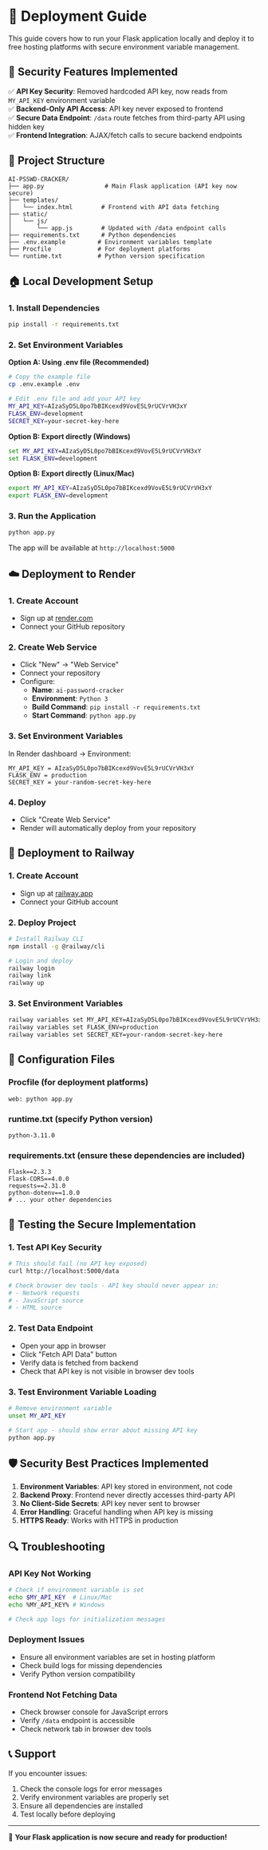 # 🚀 Deployment Guide

This guide covers how to run your Flask application locally and deploy it to free hosting platforms with secure environment variable management.

## 🔐 Security Features Implemented

✅ **API Key Security**: Removed hardcoded API key, now reads from `MY_API_KEY` environment variable  
✅ **Backend-Only API Access**: API key never exposed to frontend  
✅ **Secure Data Endpoint**: `/data` route fetches from third-party API using hidden key  
✅ **Frontend Integration**: AJAX/fetch calls to secure backend endpoints  

## 📁 Project Structure

```
AI-PSSWD-CRACKER/
├── app.py                 # Main Flask application (API key now secure)
├── templates/
│   └── index.html        # Frontend with API data fetching
├── static/
│   └── js/
│       └── app.js        # Updated with /data endpoint calls
├── requirements.txt      # Python dependencies
├── .env.example         # Environment variables template
├── Procfile             # For deployment platforms
└── runtime.txt          # Python version specification
```

## 🏠 Local Development Setup

### 1. Install Dependencies
```bash
pip install -r requirements.txt
```

### 2. Set Environment Variables

**Option A: Using .env file (Recommended)**
```bash
# Copy the example file
cp .env.example .env

# Edit .env file and add your API key
MY_API_KEY=AIzaSyD5L0po7bBIKcexd9VovE5L9rUCVrVH3xY
FLASK_ENV=development
SECRET_KEY=your-secret-key-here
```

**Option B: Export directly (Windows)**
```cmd
set MY_API_KEY=AIzaSyD5L0po7bBIKcexd9VovE5L9rUCVrVH3xY
set FLASK_ENV=development
```

**Option B: Export directly (Linux/Mac)**
```bash
export MY_API_KEY=AIzaSyD5L0po7bBIKcexd9VovE5L9rUCVrVH3xY
export FLASK_ENV=development
```

### 3. Run the Application
```bash
python app.py
```

The app will be available at `http://localhost:5000`

## ☁️ Deployment to Render

### 1. Create Account
- Sign up at [render.com](https://render.com)
- Connect your GitHub repository

### 2. Create Web Service
- Click "New" → "Web Service"
- Connect your repository
- Configure:
  - **Name**: `ai-password-cracker`
  - **Environment**: `Python 3`
  - **Build Command**: `pip install -r requirements.txt`
  - **Start Command**: `python app.py`

### 3. Set Environment Variables
In Render dashboard → Environment:
```
MY_API_KEY = AIzaSyD5L0po7bBIKcexd9VovE5L9rUCVrVH3xY
FLASK_ENV = production
SECRET_KEY = your-random-secret-key-here
```

### 4. Deploy
- Click "Create Web Service"
- Render will automatically deploy from your repository

## 🚂 Deployment to Railway

### 1. Create Account
- Sign up at [railway.app](https://railway.app)
- Connect your GitHub account

### 2. Deploy Project
```bash
# Install Railway CLI
npm install -g @railway/cli

# Login and deploy
railway login
railway link
railway up
```

### 3. Set Environment Variables
```bash
railway variables set MY_API_KEY=AIzaSyD5L0po7bBIKcexd9VovE5L9rUCVrVH3xY
railway variables set FLASK_ENV=production
railway variables set SECRET_KEY=your-random-secret-key-here
```

## 🔧 Configuration Files

### Procfile (for deployment platforms)
```
web: python app.py
```

### runtime.txt (specify Python version)
```
python-3.11.0
```

### requirements.txt (ensure these dependencies are included)
```
Flask==2.3.3
Flask-CORS==4.0.0
requests==2.31.0
python-dotenv==1.0.0
# ... your other dependencies
```

## 🧪 Testing the Secure Implementation

### 1. Test API Key Security
```bash
# This should fail (no API key exposed)
curl http://localhost:5000/data

# Check browser dev tools - API key should never appear in:
# - Network requests
# - JavaScript source
# - HTML source
```

### 2. Test Data Endpoint
- Open your app in browser
- Click "Fetch API Data" button
- Verify data is fetched from backend
- Check that API key is not visible in browser dev tools

### 3. Test Environment Variable Loading
```bash
# Remove environment variable
unset MY_API_KEY

# Start app - should show error about missing API key
python app.py
```

## 🛡️ Security Best Practices Implemented

1. **Environment Variables**: API key stored in environment, not code
2. **Backend Proxy**: Frontend never directly accesses third-party API
3. **No Client-Side Secrets**: API key never sent to browser
4. **Error Handling**: Graceful handling when API key is missing
5. **HTTPS Ready**: Works with HTTPS in production

## 🔍 Troubleshooting

### API Key Not Working
```bash
# Check if environment variable is set
echo $MY_API_KEY  # Linux/Mac
echo %MY_API_KEY% # Windows

# Check app logs for initialization messages
```

### Deployment Issues
- Ensure all environment variables are set in hosting platform
- Check build logs for missing dependencies
- Verify Python version compatibility

### Frontend Not Fetching Data
- Check browser console for JavaScript errors
- Verify `/data` endpoint is accessible
- Check network tab in browser dev tools

## 📞 Support

If you encounter issues:
1. Check the console logs for error messages
2. Verify environment variables are properly set
3. Ensure all dependencies are installed
4. Test locally before deploying

---

🎉 **Your Flask application is now secure and ready for production!**
